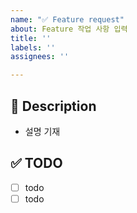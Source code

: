 ```yaml
---
name: "✅ Feature request"
about: Feature 작업 사항 입력
title: ''
labels: ''
assignees: ''

---
```


## 📢 Description

- 설명 기재

## ✅ TODO

- [ ] todo
- [ ] todo
